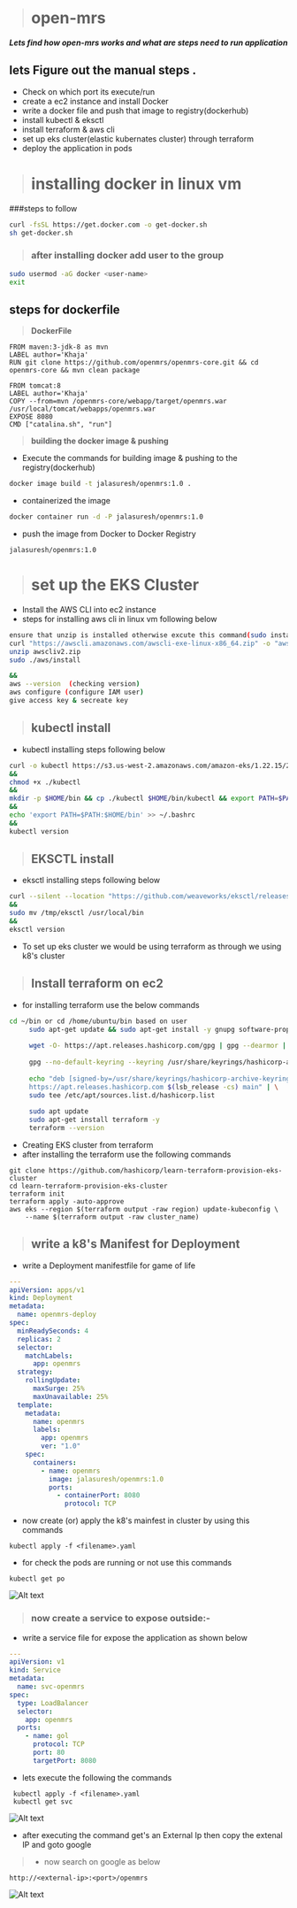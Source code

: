 ># open-mrs
***Lets find how  open-mrs works and  what are steps need to run application***



## lets Figure out the manual steps .
- Check on which port its execute/run
- create a ec2 instance and install Docker
- write a docker file and push that image to registry(dockerhub)
- install kubectl & eksctl 
- install terraform & aws cli
- set up eks cluster(elastic kubernates cluster) through terraform 
- deploy the application in pods
># installing docker in linux vm
###steps to follow
 ```bash
curl -fsSL https://get.docker.com -o get-docker.sh
sh get-docker.sh
 ```
 >### after installing docker add user to the group
```bash
sudo usermod -aG docker <user-name>
exit
```
## steps for dockerfile
>**DockerFile**
```
FROM maven:3-jdk-8 as mvn
LABEL author='Khaja'
RUN git clone https://github.com/openmrs/openmrs-core.git && cd openmrs-core && mvn clean package
 
FROM tomcat:8
LABEL author='Khaja'
COPY --from=mvn /openmrs-core/webapp/target/openmrs.war /usr/local/tomcat/webapps/openmrs.war
EXPOSE 8080
CMD ["catalina.sh", "run"]
```
>**building the docker image & pushing**
- Execute the commands for building image & pushing to the registry(dockerhub) 
```sh
docker image build -t jalasuresh/openmrs:1.0 .
```
- containerized the image 
```sh
docker container run -d -P jalasuresh/openmrs:1.0
```
- push the image from Docker to  Docker Registry

```
jalasuresh/openmrs:1.0
```
># set up the EKS Cluster 

- Install the AWS CLI into ec2 instance 
- steps for installing aws cli in linux vm following below
 ```bash
 ensure that unzip is installed otherwise excute this command(sudo install unzip -y)
 curl "https://awscli.amazonaws.com/awscli-exe-linux-x86_64.zip" -o "awscliv2.zip"
unzip awscliv2.zip
sudo ./aws/install

&&
aws --version  (checking version)
aws configure (configure IAM user)
give access key & secreate key
 ``` 
>## kubectl install 
- kubectl installing steps following below
```bash
curl -o kubectl https://s3.us-west-2.amazonaws.com/amazon-eks/1.22.15/2022-10-31/bin/linux/amd64/kubectl
&&
chmod +x ./kubectl
&&
mkdir -p $HOME/bin && cp ./kubectl $HOME/bin/kubectl && export PATH=$PATH:$HOME/bin
&&
echo 'export PATH=$PATH:$HOME/bin' >> ~/.bashrc
&&
kubectl version 
```
>## EKSCTL install 
- eksctl installing steps following below
```bash
curl --silent --location "https://github.com/weaveworks/eksctl/releases/latest/download/eksctl_$(uname -s)_amd64.tar.gz" | tar xz -C /tmp
&&
sudo mv /tmp/eksctl /usr/local/bin
&&
eksctl version
```
- To set up eks cluster we would be using terraform  as through we using k8's cluster
>## Install terraform on ec2
- for installing terraform use the below commands
```bash
cd ~/bin or cd /home/ubuntu/bin based on user
     sudo apt-get update && sudo apt-get install -y gnupg software-properties-common
    
     wget -O- https://apt.releases.hashicorp.com/gpg | gpg --dearmor | sudo tee /usr/share/keyrings/hashicorp-archive-keyring.gpg
    
     gpg --no-default-keyring --keyring /usr/share/keyrings/hashicorp-archive-keyring.gpg --fingerprint
    
     echo "deb [signed-by=/usr/share/keyrings/hashicorp-archive-keyring.gpg] \
     https://apt.releases.hashicorp.com $(lsb_release -cs) main" | \
     sudo tee /etc/apt/sources.list.d/hashicorp.list
    
     sudo apt update
     sudo apt-get install terraform -y
     terraform --version
```
- Creating EKS cluster from terraform 
- after installing the terraform use the following commands 
```
git clone https://github.com/hashicorp/learn-terraform-provision-eks-cluster
cd learn-terraform-provision-eks-cluster
terraform init
terraform apply -auto-approve
aws eks --region $(terraform output -raw region) update-kubeconfig \
    --name $(terraform output -raw cluster_name) 
```
>## write a k8's  Manifest for Deployment
- write a Deployment manifestfile for game of life
```yaml 
---
apiVersion: apps/v1
kind: Deployment
metadata:
  name: openmrs-deploy
spec:
  minReadySeconds: 4
  replicas: 2
  selector:
    matchLabels:
      app: openmrs
  strategy:
    rollingUpdate:
      maxSurge: 25%
      maxUnavailable: 25%
  template:
    metadata:
      name: openmrs
      labels:
        app: openmrs
        ver: "1.0"
    spec:
      containers:
        - name: openmrs
          image: jalasuresh/openmrs:1.0
          ports:
            - containerPort: 8080
              protocol: TCP
```


* now create (or) apply the k8's mainfest in cluster by using this commands
```
kubectl apply -f <filename>.yaml
```

* for check the pods are running or not use this commands    
```
kubectl get po
```
![Alt text](images/Screenshot%202022-12-27%20212003.png)

>### now create a service to expose outside:-
- write a service file for expose the application as shown below 
```yaml
---
apiVersion: v1
kind: Service
metadata:
  name: svc-openmrs
spec:
  type: LoadBalancer
  selector:
    app: openmrs
  ports:
    - name: gol
      protocol: TCP
      port: 80
      targetPort: 8080
```
* lets execute the following the commands
```
 kubectl apply -f <filename>.yaml
 kubectl get svc
 ```
 ![Alt text](images/Screenshot%202022-12-27%20214630.png)
* after executing the command get's an External Ip then copy the extenal IP and goto google
 >* now search on google as below 
 ```
 http://<external-ip>:<port>/openmrs
 ```
![Alt text](images/oepnmrs.png)